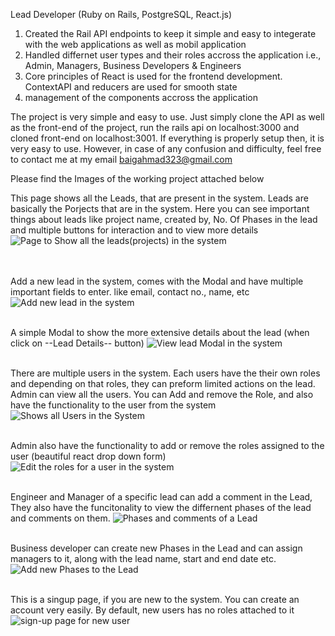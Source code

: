 Lead Developer (Ruby on Rails, PostgreSQL, React.js)
1. Created the Rail API endpoints to keep it simple and easy to integerate with the web applications as well as mobil application
2. Handled differnet user types and their roles accross the application i.e., Admin, Managers, Business Developers & Engineers
3. Core principles of React is used for the frontend development. ContextAPI and reducers are used for smooth state
4. management of the components accross the application

The project is very simple and easy to use. Just simply clone the API as well as the front-end of the project, run the rails api on localhost:3000 and cloned front-end on localhost:3001.
If everything is properly setup then, it is very easy to use. However, in case of any confusion and difficulty, feel free to contact me at my email baigahmad323@gmail.com

Please find the Images of the working project attached below

This page shows all the Leads, that are present in the system. Leads are basically the Porjects that are in the system. Here you can see important things about leads like project name, created by, No. Of Phases in the lead and multiple buttons for interaction and to view more details
![Page to Show all the leads(projects) in the system](https://lh3.googleusercontent.com/pw/AJFCJaXKWNWJhssmdc9LoaRzaj-Lvqz8rShUP6LUTSM2CydNH3nUTugaxvd9kyZh6dnkO_vUn-gfvC1VI4OWTLmnhU7jq9D5abf44ROpHt1Kd07MQuFRYfP4PJ-mHndbWzJk_grWLwMiPjTqR6UM7r-zYW2AvHmvE70KDfLIZkXXQ16rBm4sUYDab7FlRxxV1H73r2nZodLBuygaAXAWstFtSr-GkOUnvGhd_zYE9A6PH9oguSJdVHgxwx6HNMrZjhOIV7HjVjjoaNdzCEwQf8Zdt2Kw1TrRgGRBlDHDy8NexswM-Ryu4F1Qbrb8nemPMQTy4YG1UcZihBAcMXqmUiXkXvGhG1ZUfxv4e-Nypj2Ki8vpQQXx2f9TiP9e35a-RXjnbm4ZTqWF4PrliYJkLeTtjhOxplBitLYRxfkm-e0N4JJHqmDK5CmJNQ65RWrDYPJbADRJwEg2DqmUttS-ynO-RS6Syww7N8__-h-55u4KsnlT_cxbBy4DTihao_Y0CI0WxBxKa6Kjjv30aKjkSbGWf8ZaX055UW1eL2lykeKd3VQeGy0u9enxqnaILUnQbGLPgX2ZwLZ0JVudUilYcdKBXmTBbPlOyeBwQmAFk2L4ZWXyF_Hz5_2SB7OzdRmJib0XmXFf_aT90_P6GxevVHCR4hFoTDFfvkUpV58A-kBm-FKy8gTVjZKF8SP356R6QeA2br8zDFlkxNuH5wo2WWKsCNqKS2pc2klredhKgvNjyEbJMjAjtKSExzQEelMtnFnHrAHRw5axdGMCTmaswRasMUAolC-vIb2wENYd6aia5fYgalHRQbV1mW9j7em7l0Xe3v3lw7wJWJQMO4RlUi_c7cT--XHBJoNnz-MHlx1uB3NlDXBQgAtJCfhX6HIAb9M50GcWQeOXR7eIrme9AfbhB3dDEvQ=w1836-h776-s-no?authuser=0)

<br /><br />
Add a new lead in the system, comes with the Modal and have multiple important fields to enter. like email, contact no., name, etc
![Add new lead in the system](https://lh3.googleusercontent.com/pw/AJFCJaXbIabVGTQpKnFrcW4QSrIlJcntz90c2QwpmTq1F-Xejed6czUuxaNff_c92bHBaUQY97z7ahkc9DZGtM-dbybjm1SA9TZn-ZoIkCnoySuSISqJis0rWI4pzQCt8C9LZCEp36CN2mbtx6fb_2u-kBxyxGRRuMHROlKpqjWNZRZDZGKLlDuzXnVL8k4UxoLjsQ1WSXN3zu5WNnKZOn21GPEQrdr0lK1ueKxZeo7RKfT4cmBp9iIM0SCjq13SOUhjPQiuKdHLQttN8wfEZNvklVm_x5dkL4fmM9ZHBklkF0cAwxW0M-YmJyiwDgFQDEP7WmcDairpxF3mm8U7DC6Or_gtlKdhOLs1gDtGX3dL53pwppo_HDIOcOV4kmaoiHHQ2Kuz3HfvwoZxe6nu9HFwS5G0j2_QYluQpU-tJeSkFLD9FS8gTqZbioca0JsYlttqXUTaA8U6EZ_cpRAEEOBSGrbHULE5hialY25CI0_pJ-MToNqSMeZ2Fgm4-Xm0ikJgZ_DYcv6oyJNhcXiwK7RmVsHOKuw5vFp-P5Ie8IOtm3wM6VfPMQu54_xty5A7_jx6ouJvdwiLzLpucNr_KUteyHjbzfx2mCfVLLSd3jDNRjBh4WA_Koi2gu0mMv2A7hQtWyz-5zflNnzTu0LnGPxA50UzDcsG4zWO0vZ4DUpxMpp3hFVdtgpeuVVG2hDDGiY6nXILedme8pp4iHpVHOnjqPLrQBGkDWcwJ0_33X95IcCZAcuMvZSTyTGKlNsbSG-WAXeaCRTAMEyhUMBcJKwQLghufRMPKwh5kw56HDGwMwL-02p_WTkv9pFJurpyRmZ7GNb8zNORHaB5s0lYWmZQ3YRh6_XxPD_AjlCCYEja7YRbe0Fei-Z_p4UZ5ZKaW4tfnyfjO9KPKTJ0zylzT9uO7jz8Cvw=w1848-h942-s-no?authuser=0)
<br /><br />

A simple Modal to show the more extensive details about the lead (when click on --Lead Details-- button)
![View lead Modal in the system](https://lh3.googleusercontent.com/pw/AJFCJaVxOsT1lklNB2kOmVfkbzmBeEncOOW6aWlwjaQSwpg5euBjFStxdr8rC2Aw9pn00resZMbuPGyEeO7MDO1mQ8tbyVk4rRbGggADDHoNaPG6Hn2XoWJzwslKochnopVkHnVThne7B5F2iMAuOOiSKD4dnI7XT6TYmT6OlZY5HM_OVBhYx7qqXpjT76Q_hfNxd_MmLnHB-M_LTcd_Ug1ZpmW0t-XqAWB4TWhgOdPbjLvIJ_IGR1_TgKf-vOaDYaANkgIupMykl_EoWuhOdyt5A_iJxfMVZE6ivLjaaUuGHkstCV8gTST_Y-fBFRo5DIA0EcVuI-owyn19JQg-Ag1MAP61GG4D64w1YDuynCCXLWmM5B4clrG65qN9nhmPaeHwKZAG1SqiQjrggkcZOXSZqmUkpmKDEeoB89hLuBPmxW4U9qYpb8zUZD6aIYWeNppfFh02XNswqd3GNs6wgRK9zOfPe9Q3jAm5QVnqAKJVvkCxdm5xAy2dtcjJRR8p0ZfuPqwBWFn5W86lXZF_r-QEzjhVGTmLYQnd1m3ffXxSlPRd8xNuRkMGFye9d5pIfH3KzgFs_rWXdD-jPQZozz1Pi4g07t_44JfhB3c2gCQM9qkF7vK1tLTWnlNuk7oSsN7LOZ-8MkvHpX9_ANV6UgTn9_6hS8ac83s5vPCfRvrmHsI616mA8m0VHubsWPiGVMdgEiyh6tIO1xl_0hKOhM5mEifFw-ORbGWADKqEFb-OhjV1TSxHvx-ujbp2Ps3DRG3Ii7irHsn_ZCms__8P0TSwGvvdwpK8layAo3fvRpr1FUYuUqLFwDgEcs0jPpvNNJnLCtZwm8Ysq4ZvT_4HI19hddneJBppE6BKcgErAJFB7Skm0nEu3VtKiqkpo5raDOfqXbPBbXGuv-NmbjTxJ9pDcVUq0sM=w1840-h944-s-no?authuser=0)
<br /><br />

There are multiple users in the system. Each users have the their own roles and depending on that roles, they can preform limited actions on the lead. Admin can view all the users. You can Add and remove the Role, and also have the functionality to the user from the system
![Shows all Users in the System](https://lh3.googleusercontent.com/pw/AJFCJaV1IC_4hv4cWWd8XiRh68qCgR8gKWyMJKIARTATR8-euVKQyEznuW2LQnRvOXAk-c9tPPvErZLDll1YtAyaDyZ2Y8WcK4GAb3i7949ZHvvsp8r2ar83nd3O7aEowvtFW7e1Jzi9AesafvpMB4-1zNBZOo5mQmg9WLFqhiy9L4LFRY9FVl7F_LYTVSojT7zGWI3me-LvCmuHBdAYFHlASIzUcAzgs2UofbICKDwY1nhdbck6_jlWyZ5lY-M6DPrb1z54TAdnnmxZVxxecEXxVoyWU7nBRFpBQ6VnMeJpoBdR83lqaC9BMqBu2mFKJZ2STP-oPwrGMXgC7BfkiG96AoZpSaX0NCkGcitzw9xItjUamLHFF5Qhl0fAPLV2DOD6L6Rnqh4lH51SvAth5A86J1blbBJFkWT3jJurbaHaRzRmOH8YVXbINSTd2PV0bdUK4XJr6e6cgfGluvDY56j4yqLbOeQZjw_qGIxsVN0pSXUe3gx8Dt_U8hZcqkm7P-FQf__z8kmE0LYDSwddAZPm38SWf-VcHZux-VnmXL5d6egGQxZmVKv0M9wpg9TLqwfqQ7TffIKBGTQ9zTa5CQBb-xJoi6reebDXieqSqgOZUHSus542FfDAIfkbd1jqy-3zhLNqPEfuXY1h1hHTdKZGluyMHH8RfI3s-QsRQ8388adonHsICsZyTGqBQc4RfmorBHi96ep2KMXi0hr4_HWiN5oHkY_ac8bHKGDKcHPcj8TUCw2jNUzYgxes4Ktw4AvwQs7aThw9gM4sdAvgvuvlSyCPAmxPqVnHBsHekKMFtB1Ey1AkGoZoimLXFw89r9QcdBthbMZHZLz357W16LjlZDL9ux8kdDzxM3TmC_c5PBrdNgHf1hlyrjqCnJL8j1TLLiDXOgNN3vGltPtSRuvScawJ8Go=w1848-h947-s-no?authuser=0)
<br /><br />

Admin also have the functionality to add or remove the roles assigned to the user (beautiful react drop down form)
![Edit the roles for a user in the system](https://lh3.googleusercontent.com/pw/AJFCJaX6yKgwAxMHyR00ajDxv_7QUM0cGwmVNjAcqKPTbYMZgXsgHYxI1I_xvNsB81537AhyFEj3EwNFyX92f-ek_yuzc3VxVGvPhSpnaL_JbDzRboihP1SCIPouAcN-nJPlWSllQuwXAiEqbkG26P-MIiihtF9WTkH0V8bD5B9VxwMWSiX73yn3qPRe7aea2eJ5-UKvm5k4ZBbyzbFP7lv20B8HG28UKjh5mR89rKsnTcLGCVhh2pp2kZ370DYRr8ud4x9QdGfV4hQ68XMzkGq8SSYUFNfDfhm7PZoUHoibxmB3Te1OAEpMTRaJjB_beaieQd37_RRP8fvQ_sPLiQqHA3ZgS3G4MBmGHRZMufwtvgtk6tS1DPfRtRqBNZFkwrw1ONKGQTa-CC1L0ENZH1e-JZwCpte-R-l38z3j3pIfS3zxSThBwJ85RNxDVrsenA7HQOlww9sob2pHiB5sTB7oewt07uH0PVC4AxI-h7uMCd_pF0DpEWemGJ37bvqA-OXZI7tMjORDL8c_PzD1R_bQUL50pgEQ1SHJnA_PA5WG84W5n2dHT3jOck-O3mtl_hs3BT10nDQO1N608aVP4_oJf2W7mvVal1p6aLnTSydVARrgVdCm1ZTNrYXZo3kJ2KM1wLqiXDfXq3Awv5VtfwGFcB3ouo7bKilHI-dUDmT1DpDI57UQjjEghxSpymKa_p0CQm21lOuvDqevrVX0lSdXXK6Up4BnMv123DlKtMJHezMk5xje_YvBs327wfH2vR7I-ZSayNU4dXZcJjkGFPD7_9gLbvXnOFpBhmMLKIgPTe-eRyvCKyjegDa6FYKpPqj-2FpyM2fKa-C2oTiCO36Y2G4T1kBzRYmJisyVHDceHOkkzEMKIPQd1q8oTAhI8JDftfbDvn7-Qr3y0ep2lKrSkKm9tC4=w1846-h943-s-no?authuser=0)
<br /><br />

Engineer and Manager of a specific lead can add a comment in the Lead, They also have the funcitonality to view the differnent phases of the lead and comments on them.
![Phases and comments of a Lead](https://lh3.googleusercontent.com/pw/AJFCJaWA4rvfP52pvsGTU1gdDm8Pp-Tv9HqtE4DeILwlsRQEZ0AP-CfiJZuev2Mn8DviqBLi2hLIprvM17ihswLwfDzYNziVZ1yNHwBZdqALq1iyW4weBtngq8W9XHPwbQjF3yHebY8Zzrzw5SDDipsMYgYOy7UuMD1FlDyZfxwP8I08Gr7Xm3YQWQkpVMsj-s2-ke693xm4bx3a5HOMquosorLu3iQkLcf42akuZRMLNeutEv_VGwnX2d8JJ9U4P50BqVv7QKjwmMaDPvqgpLxQApRSQWUKnyqBUi_0vZnJPSiIAOi8QQ9Z8uIrPmjmiHcrCYvFcSA829jz-JF0pp_9tfEwb1DyuKugWfB2nBiwWn8nAk3vhCORFzZgVShOTpWyEGxO-9g9q-kG4xCNdX2jyag0xm7tZGGoyc7NQkkzVkwiklEs_GdklslDwISE1zVS-XplJyzq_Zji-HzKljBYGdq_QVpmlpdPOyg-iYPzrwMGL1BHprCi7yEvSyR2UF_U52Yy2Xg27519AFS1ZZpmpXH6X1rwk_VsxW9DOggqqIJI9taTtW-kuGo2Do9wJolRktwcdbRxAEoRtiBxNHQma5MaSsAoYAIgywtpPUsxwYmzJDmwH_2nNXvxiroAmav3zMLIVqNwX6c43yxEmI44WdopKtRF5P_R1Di_CZzeE2aB2oFl7UkFse8EpuRXMFc6QjjhQIVG_zn8mYwSDj4Xloy9VkL1e9vimSbtC9WXB4-C2neUcPuLa1ynv6Z8KHoCC3IhqjWMpT9mMB_c8E5z-XaRl3Ax0nD3t_5t-pipZNQSMugTKNl-4uUpq2IbVviX5rf_RbDblW1Fw3jIdvMgHOLb0UW97JDn8nOENAZGyocDG0xtH26WVDcpbW1UQHBFAEJKefr-d0ZtJUcB8BKFUmY94kQ=w1848-h948-s-no?authuser=0)
<br /><br />

Business developer can create new Phases in the Lead and can assign managers to it, along with the lead name, start and end date etc. 
![Add new Phases to the Lead](https://lh3.googleusercontent.com/pw/AJFCJaW-mQ9K9Tea5gShRWw2NJEKoKrqr4MybK3Yhvcc8OLJc7Qe7Dat_rpuliUPb3HFmErkRZIRexK8FI7sxkY833gtuCs6iVKdNScj8fKYY7Zl4U126oWazrA-BkK8bwM3GWgNp4Seqa9lkTPMmwYKWEGWh3QerjRyFu35kKjoHAAFDUvS_P84UJXm5LIf75aeQG5hRr0XXgLTXArsiAbkm7eV6-lQpAs1kMOpmkMEV0qZUQbdZXLFO2vh6ex5kZtjbFU-daZRJEU5udTIj1EjaGUwY04A-yI1r1rEHA8_AzWOgUiW_ID9-exV5o0ClVSJZwDh_6H8TUHpLoPkCcIFtaiMV_N1EXL69AIFMy98cX3-Psbp385pggXMK7EeAAvxYWtGfLaL_Uvnw6GffNeJ8DbJ0-e00vLURk4nIjFHKl8Uz1g65IQrBw2QHCOwa_FjBVkK42TeePrxQO5u3x_LJ1RgPdEed0ky7bkbrEsEbfetikI9ofyOJywkCVCzKqMKiJ3EQPb_6IAW7p5XWNr1WVByPht-5WpdyK7K9V_V8EXxLsUsYFQr66xaT3AzdBKUxU1UUW_NfKdAa0FHXHiG8zHwwkfa2IDJMPaQNV_fcIrcs6FT21kVIh5SYhAzTL4vC_BhshRhN9QOFpGR1HCGeXbTZbSNbGwcvE6Xgut_1QV56Mi6RgP20b5VkEorS1SU07BMXNubRoyA5NvhiJxPSIvOpxknWHNQZ3_D5a2_Sm3oOZXOFAY9hRsbRqcwvto82WjVf28nddHKn0e8H0qCZytb8UIQh8zvTR7Spx-e2jGAXG-OCP-dyMECvyVbBrlgexUQ9YXWzyCfTS2JkdcnqV9iJcbcFrHRWwWBk9d3BebMRBFbkn3WpNltDGfgN1WKJdgw5REm8x7qrtV7uifDztQcM_Y=w1846-h947-s-no?authuser=0)
<br /><br />

This is a singup page, if you are new to the system. You can create an account very easily. By default, new users has no roles attached to it
![sign-up page for new user](https://lh3.googleusercontent.com/pw/AJFCJaUbfWjKkq8omBlsW1HbH6xpUQXA0O77uJrLZ6e-Xo7sSJNvlmau5EKio8Z_yLmXwdM453TrdAof9Tmk082z3CGFwPE5JnF94JwI1XiQThP43MtfciUya0FTel6KzFeD8vgdUjllkzZ8GFr7Cd7OS8XpDvj_IH_RoPuB0UkkytYHCYLjn9SCEa3c9KNHCplTHKwnRj8-0ue-V8UgvQ1ycDByABTOij6xMTHQ_GPph_1F2LjZOgcCVb70GccSyCpnIN16ejoLSfT-NyPbWuFrOdh07zcwQCjd4iVQjUoShFEWivvluor7N9WHtLLHqA3h6s3-2o5Krn6OfR1zd0Sy-KWzjAe-MMUV6ko3vhRbFptHF29dKmgjUs3mw_SU3xqxepNkTYNOJKIN7sioE3kFn0FCAZjcqqneKBtee-cztRyQpf9cHzi7ffNq5Kh7s6lcXbETPLSUwUk7-OKeX9rn4_dBPgXOi1zLzjkT8TbrIkBmHDteO_woSWh3l9k2Ec_kxw1-Dze45oOk8UVfSnjVNk5s93SYJPu-f2nkHZphtJBUj8CeYBJM2WbwIvXric5kKUVu25yVJYnIkUO976jrsioxG-XFbM12AaoU_UbdrEli0kbQssZv_Vp4inNv0_sLgZOtQFeleogHZcML5GGQ_XykHE_JkpQQi8kZ_-mVfygr8J3CptzA28FqqnOjs1MDxckjXkeqh_ufaLIAg45OZkrABBLm2eP_UcF2F0rfc7xiVfkPQaB81KlKLp9vWOHAiEYPOs6OO7ObdZbImQnn4DhsWYcd-91tB3SFPYapf84UebrwzDwELfOuzm-jBkvaQZmx_4MSEV85EZVgXipE2qRglBB8p5EVPvunXSfP6Y1590rrmV0yUEZS6L3LAQpUH86VMK2y-ZHGblCPObvMITV9IYI=w1841-h946-s-no?authuser=0)
<br /><br />
